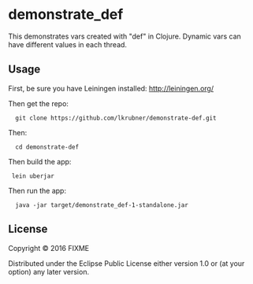 # demonstrate_def

This demonstrates vars created with "def" in Clojure. Dynamic vars can have different values in each thread.


## Usage

First, be sure you have Leiningen installed: http://leiningen.org/

Then get the repo:

      git clone https://github.com/lkrubner/demonstrate-def.git

Then:

      cd demonstrate-def

Then build the app:

     lein uberjar

Then run the app: 

      java -jar target/demonstrate_def-1-standalone.jar

## License

Copyright © 2016 FIXME

Distributed under the Eclipse Public License either version 1.0 or (at
your option) any later version.
